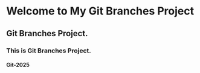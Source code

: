 # Welcome to  My Git Branches Project  
## Git Branches Project.
### This is Git Branches Project.
#### Git-2025

